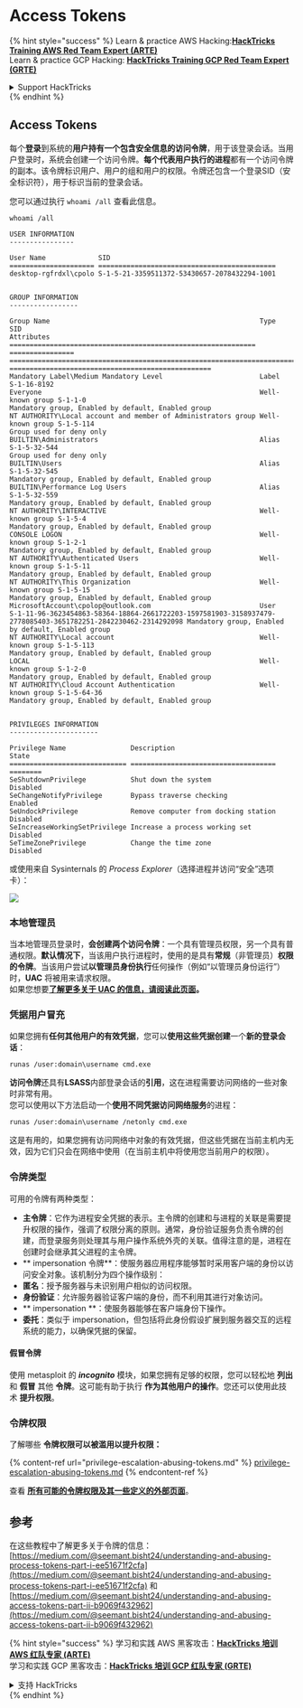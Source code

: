 # Access Tokens

{% hint style="success" %}
Learn & practice AWS Hacking:<img src="/.gitbook/assets/arte.png" alt="" data-size="line">[**HackTricks Training AWS Red Team Expert (ARTE)**](https://training.hacktricks.xyz/courses/arte)<img src="/.gitbook/assets/arte.png" alt="" data-size="line">\
Learn & practice GCP Hacking: <img src="/.gitbook/assets/grte.png" alt="" data-size="line">[**HackTricks Training GCP Red Team Expert (GRTE)**<img src="/.gitbook/assets/grte.png" alt="" data-size="line">](https://training.hacktricks.xyz/courses/grte)

<details>

<summary>Support HackTricks</summary>

* Check the [**subscription plans**](https://github.com/sponsors/carlospolop)!
* **Join the** 💬 [**Discord group**](https://discord.gg/hRep4RUj7f) or the [**telegram group**](https://t.me/peass) or **follow** us on **Twitter** 🐦 [**@hacktricks\_live**](https://twitter.com/hacktricks\_live)**.**
* **Share hacking tricks by submitting PRs to the** [**HackTricks**](https://github.com/carlospolop/hacktricks) and [**HackTricks Cloud**](https://github.com/carlospolop/hacktricks-cloud) github repos.

</details>
{% endhint %}


## Access Tokens

每个**登录**到系统的**用户持有一个包含安全信息的访问令牌**，用于该登录会话。当用户登录时，系统会创建一个访问令牌。**每个代表用户执行的进程**都有一个访问令牌的副本。该令牌标识用户、用户的组和用户的权限。令牌还包含一个登录SID（安全标识符），用于标识当前的登录会话。

您可以通过执行 `whoami /all` 查看此信息。
```
whoami /all

USER INFORMATION
----------------

User Name             SID
===================== ============================================
desktop-rgfrdxl\cpolo S-1-5-21-3359511372-53430657-2078432294-1001


GROUP INFORMATION
-----------------

Group Name                                                    Type             SID                                                                                                           Attributes
============================================================= ================ ============================================================================================================= ==================================================
Mandatory Label\Medium Mandatory Level                        Label            S-1-16-8192
Everyone                                                      Well-known group S-1-1-0                                                                                                       Mandatory group, Enabled by default, Enabled group
NT AUTHORITY\Local account and member of Administrators group Well-known group S-1-5-114                                                                                                     Group used for deny only
BUILTIN\Administrators                                        Alias            S-1-5-32-544                                                                                                  Group used for deny only
BUILTIN\Users                                                 Alias            S-1-5-32-545                                                                                                  Mandatory group, Enabled by default, Enabled group
BUILTIN\Performance Log Users                                 Alias            S-1-5-32-559                                                                                                  Mandatory group, Enabled by default, Enabled group
NT AUTHORITY\INTERACTIVE                                      Well-known group S-1-5-4                                                                                                       Mandatory group, Enabled by default, Enabled group
CONSOLE LOGON                                                 Well-known group S-1-2-1                                                                                                       Mandatory group, Enabled by default, Enabled group
NT AUTHORITY\Authenticated Users                              Well-known group S-1-5-11                                                                                                      Mandatory group, Enabled by default, Enabled group
NT AUTHORITY\This Organization                                Well-known group S-1-5-15                                                                                                      Mandatory group, Enabled by default, Enabled group
MicrosoftAccount\cpolop@outlook.com                           User             S-1-11-96-3623454863-58364-18864-2661722203-1597581903-3158937479-2778085403-3651782251-2842230462-2314292098 Mandatory group, Enabled by default, Enabled group
NT AUTHORITY\Local account                                    Well-known group S-1-5-113                                                                                                     Mandatory group, Enabled by default, Enabled group
LOCAL                                                         Well-known group S-1-2-0                                                                                                       Mandatory group, Enabled by default, Enabled group
NT AUTHORITY\Cloud Account Authentication                     Well-known group S-1-5-64-36                                                                                                   Mandatory group, Enabled by default, Enabled group


PRIVILEGES INFORMATION
----------------------

Privilege Name                Description                          State
============================= ==================================== ========
SeShutdownPrivilege           Shut down the system                 Disabled
SeChangeNotifyPrivilege       Bypass traverse checking             Enabled
SeUndockPrivilege             Remove computer from docking station Disabled
SeIncreaseWorkingSetPrivilege Increase a process working set       Disabled
SeTimeZonePrivilege           Change the time zone                 Disabled
```
或使用来自 Sysinternals 的 _Process Explorer_（选择进程并访问“安全”选项卡）：

![](<../../.gitbook/assets/image (772).png>)

### 本地管理员

当本地管理员登录时，**会创建两个访问令牌**：一个具有管理员权限，另一个具有普通权限。**默认情况下**，当该用户执行进程时，使用的是具有**常规**（非管理员）**权限的令牌**。当该用户尝试**以管理员身份执行**任何操作（例如“以管理员身份运行”）时，**UAC** 将被用来请求权限。\
如果您想要[**了解更多关于 UAC 的信息，请阅读此页面**](../authentication-credentials-uac-and-efs/#uac)**。**

### 凭据用户冒充

如果您拥有**任何其他用户的有效凭据**，您可以**使用这些凭据创建**一个**新的登录会话**：
```
runas /user:domain\username cmd.exe
```
**访问令牌**还具有**LSASS**内部登录会话的**引用**，这在进程需要访问网络的一些对象时非常有用。\
您可以使用以下方法启动一个**使用不同凭据访问网络服务**的进程：
```
runas /user:domain\username /netonly cmd.exe
```
这是有用的，如果您拥有访问网络中对象的有效凭据，但这些凭据在当前主机内无效，因为它们只会在网络中使用（在当前主机中将使用您当前用户的权限）。

### 令牌类型

可用的令牌有两种类型：

* **主令牌**：它作为进程安全凭据的表示。主令牌的创建和与进程的关联是需要提升权限的操作，强调了权限分离的原则。通常，身份验证服务负责令牌的创建，而登录服务则处理其与用户操作系统外壳的关联。值得注意的是，进程在创建时会继承其父进程的主令牌。
* ** impersonation 令牌**：使服务器应用程序能够暂时采用客户端的身份以访问安全对象。该机制分为四个操作级别：
* **匿名**：授予服务器与未识别用户相似的访问权限。
* **身份验证**：允许服务器验证客户端的身份，而不利用其进行对象访问。
* ** impersonation **：使服务器能够在客户端身份下操作。
* **委托**：类似于 impersonation，但包括将此身份假设扩展到服务器交互的远程系统的能力，以确保凭据的保留。

#### 假冒令牌

使用 metasploit 的 _**incognito**_ 模块，如果您拥有足够的权限，您可以轻松地 **列出** 和 **假冒** 其他 **令牌**。这可能有助于执行 **作为其他用户的操作**。您还可以使用此技术 **提升权限**。

### 令牌权限

了解哪些 **令牌权限可以被滥用以提升权限：**

{% content-ref url="privilege-escalation-abusing-tokens.md" %}
[privilege-escalation-abusing-tokens.md](privilege-escalation-abusing-tokens.md)
{% endcontent-ref %}

查看 [**所有可能的令牌权限及其一些定义的外部页面**](https://github.com/gtworek/Priv2Admin)。

## 参考

在这些教程中了解更多关于令牌的信息：[https://medium.com/@seemant.bisht24/understanding-and-abusing-process-tokens-part-i-ee51671f2cfa](https://medium.com/@seemant.bisht24/understanding-and-abusing-process-tokens-part-i-ee51671f2cfa) 和 [https://medium.com/@seemant.bisht24/understanding-and-abusing-access-tokens-part-ii-b9069f432962](https://medium.com/@seemant.bisht24/understanding-and-abusing-access-tokens-part-ii-b9069f432962)


{% hint style="success" %}
学习和实践 AWS 黑客攻击：<img src="/.gitbook/assets/arte.png" alt="" data-size="line">[**HackTricks 培训 AWS 红队专家 (ARTE)**](https://training.hacktricks.xyz/courses/arte)<img src="/.gitbook/assets/arte.png" alt="" data-size="line">\
学习和实践 GCP 黑客攻击：<img src="/.gitbook/assets/grte.png" alt="" data-size="line">[**HackTricks 培训 GCP 红队专家 (GRTE)**<img src="/.gitbook/assets/grte.png" alt="" data-size="line">](https://training.hacktricks.xyz/courses/grte)

<details>

<summary>支持 HackTricks</summary>

* 查看 [**订阅计划**](https://github.com/sponsors/carlospolop)!
* **加入** 💬 [**Discord 群组**](https://discord.gg/hRep4RUj7f) 或 [**电报群组**](https://t.me/peass) 或 **在 Twitter 上关注** 🐦 [**@hacktricks\_live**](https://twitter.com/hacktricks\_live)**.**
* **通过向** [**HackTricks**](https://github.com/carlospolop/hacktricks) 和 [**HackTricks Cloud**](https://github.com/carlospolop/hacktricks-cloud) github 仓库提交 PR 来分享黑客技巧。

</details>
{% endhint %}
